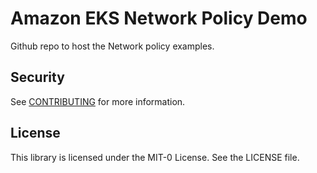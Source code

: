 # Amazon EKS Network Policy Demo

Github repo to host the Network policy examples.

## Security

See [CONTRIBUTING](CONTRIBUTING.md#security-issue-notifications) for more information.

## License

This library is licensed under the MIT-0 License. See the LICENSE file.

